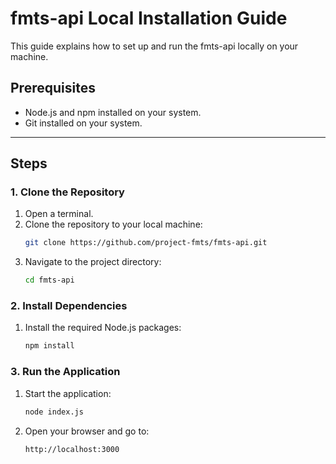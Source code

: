 # fmts-api Local Installation Guide

This guide explains how to set up and run the fmts-api locally on your machine.

## Prerequisites
- Node.js and npm installed on your system.
- Git installed on your system.

---

## Steps

### 1. Clone the Repository
1. Open a terminal.
2. Clone the repository to your local machine:
   ```bash
   git clone https://github.com/project-fmts/fmts-api.git
   ```
3. Navigate to the project directory:
   ```bash
   cd fmts-api
   ```

### 2. Install Dependencies
1. Install the required Node.js packages:
   ```bash
   npm install
   ```

### 3. Run the Application
1. Start the application:
   ```bash
   node index.js
   ```
2. Open your browser and go to:
   ```bash
   http://localhost:3000
   ```
